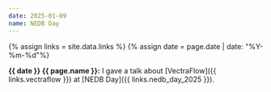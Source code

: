 ```yaml
---
date: 2025-01-09
name: NEDB Day
---
```


{% assign links = site.data.links %}
{% assign date = page.date | date: "%Y-%m-%d"%}

**{{ date }} {{ page.name }}:** I gave a talk about [VectraFlow]({{
links.vectraflow }}) at [NEDB Day]({{ links.nedb_day_2025 }}).
